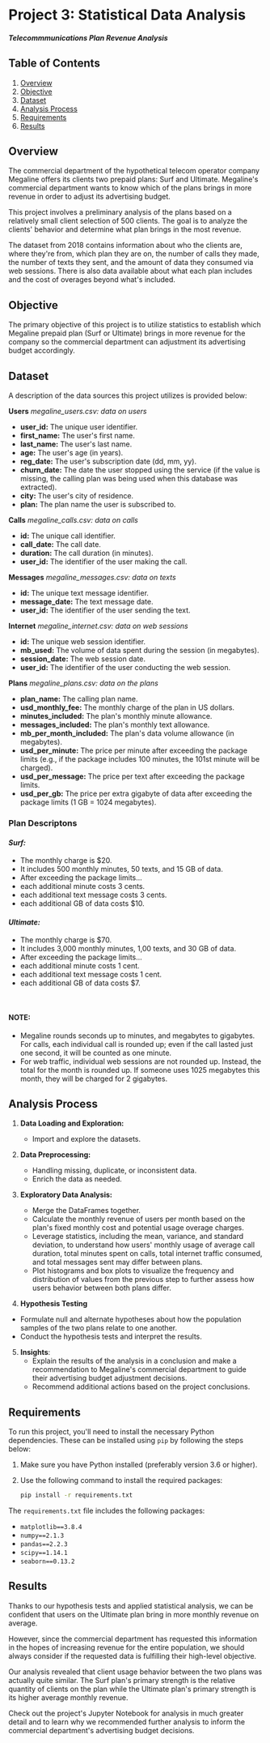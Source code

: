 # Project 3: Statistical Data Analysis
#### *Telecommmunications Plan Revenue Analysis*

## Table of Contents

1. [Overview](#overview)
2. [Objective](#objective)
3. [Dataset](#dataset)
4. [Analysis Process](#analysis-process)
5. [Requirements](#requirements)
6. [Results](#results)

## Overview <a id="overview"></a>

The commercial department of the hypothetical telecom operator company Megaline offers its clients two prepaid plans: Surf and Ultimate. Megaline's commercial department wants to know which of the plans brings in more revenue in order to adjust its advertising budget.

This project involves a preliminary analysis of the plans based on a relatively small client selection of 500 clients. The goal is to analyze the clients' behavior and determine what plan brings in the most revenue. 

The dataset from 2018 contains information about who the clients are, where they're from, which plan they are on, the number of calls they made, the number of texts they sent, and the amount of data they consumed via web sessions. There is also data available about what each plan includes and the cost of overages beyond what's included.

## Objective <a id="objective"></a>

The primary objective of this project is to utilize statistics to establish which Megaline prepaid plan (Surf or Ultimate) brings in more revenue for the company so the commercial department can adjustment its advertising budget accordingly.

## Dataset <a id="dataset"></a>

A description of the data sources this project utilizes is provided below:

**Users**
*megaline_users.csv: data on users*
 - **user_id:** The unique user identifier.
 - **first_name:** The user's first name.
 - **last_name:** The user's last name.
 - **age:** The user's age (in years).
 - **reg_date:** The user's subscription date (dd, mm, yy).
 - **churn_date:** The date the user stopped using the service (if the
 value is missing, the calling plan was being used when this database was extracted).
- **city:** The user's city of residence.
- **plan:** The plan name the user is subscribed to.


**Calls**
*megaline_calls.csv: data on calls*
 - **id:** The unique call identifier.
 - **call_date:** The call date.
 - **duration:** The call duration (in minutes).
 - **user_id:** The identifier of the user making the call.

**Messages**
*megaline_messages.csv: data on texts*
 - **id:** The unique text message identifier.
 - **message_date:** The text message date.
 - **user_id:** The identifier of the user sending the text.
 
**Internet**
*megaline_internet.csv: data on web sessions*
 - **id:** The unique web session identifier.
 - **mb_used:** The volume of data spent during the session (in megabytes).
 - **session_date:** The web session date.
 - **user_id:** The identifier of the user conducting the web session.

**Plans**
*megaline_plans.csv: data on the plans*
 - **plan_name:** The calling plan name.
 - **usd_monthly_fee:** The monthly charge of the plan in US dollars.
 - **minutes_included:** The plan's monthly minute allowance.
 - **messages_included:** The plan's monthly text allowance.
 - **mb_per_month_included:** The plan's data volume allowance (in megabytes).
 - **usd_per_minute:** The price per minute after exceeding the package limits (e.g., if the package includes 100 minutes, the 101st minute will be charged).
 - **usd_per_message:** The price per text after exceeding the package limits.
 - **usd_per_gb:** The price per extra gigabyte of data after exceeding the package limits (1 GB = 1024 megabytes).

### **Plan Descriptons**

#### *Surf:*
- The monthly charge is $20.
- It includes 500 monthly minutes, 50 texts, and 15 GB of data.
- After exceeding the package limits...
 - each additional minute costs 3 cents.
 - each additional text message costs 3 cents.
 - each additional GB of data costs $10.


#### *Ultimate:*
- The monthly charge is $70.
- It includes 3,000 monthly minutes, 1,00 texts, and 30 GB of data.
- After exceeding the package limits...
 - each additional minute costs 1 cent.
 - each additional text message costs 1 cent.
 - each additional GB of data costs $7.
 <br>
 
 #### **NOTE:** 
 - Megaline rounds seconds up to minutes, and megabytes to gigabytes. For calls, each individual call is rounded up; even if the call lasted just one second, it will be counted as one minute. 
 - For web traffic, individual web sessions are not rounded up. Instead, the total for the month is rounded up. If someone uses 1025 megabytes this month, they will be charged for 2 gigabytes.


## Analysis Process <a id="analysis-process"></a>

1. **Data Loading and Exploration:**
   - Import and explore the datasets.
   
2. **Data Preprocessing:**
   - Handling missing, duplicate, or inconsistent data. 
   - Enrich the data as needed.
   
3. **Exploratory Data Analysis:**
   - Merge the DataFrames together.
   - Calculate the monthly revenue of users per month based on the plan's fixed monthly cost and potential usage overage charges.
   - Leverage statistics, including the mean, variance, and standard deviation, to understand how users' monthly usage of average call duration, total minutes spent on calls, total internet traffic consumed, and total messages sent may differ between plans.
   - Plot histograms and box plots to visualize the frequency and distribution of values from the previous step to further assess how users behavior between both plans differ.

4. **Hypothesis Testing**
 - Formulate null and alternate hypotheses about how the population samples of the two plans relate to one another.
 - Conduct the hypothesis tests and interpret the results.
   
5. **Insights**:
   - Explain the results of the analysis in a conclusion and make a recommendation to Megaline's commercial department to guide their advertising budget adjustment decisions.
   - Recommend additional actions based on the project conclusions.

## Requirements <a id="requirements"></a>

To run this project, you'll need to install the necessary Python dependencies. These can be installed using `pip` by following the steps below:

1. Make sure you have Python installed (preferably version 3.6 or higher).
2. Use the following command to install the required packages:

    ```sh
    pip install -r requirements.txt
    ```

The `requirements.txt` file includes the following packages:
 - `matplotlib==3.8.4`
 - `numpy==2.1.3`
 - `pandas==2.2.3`
 - `scipy==1.14.1`
 - `seaborn==0.13.2`

## Results <a id="results"></a>

Thanks to our hypothesis tests and applied statistical analysis, we can be confident that users on the Ultimate plan bring in more monthly revenue on average. 

However, since the commercial department has requested this information in the hopes of increasing revenue for the entire population, we should always consider if the requested data is fulfilling their high-level objective. 

Our analysis revealed that client usage behavior between the two plans was actually quite similar. The Surf plan's primary strength is the relative quantity of clients on the plan while the Ultimate plan's primary strength is its higher average monthly revenue. 

Check out the project's Jupyter Notebook for analysis in much greater detail and to learn why we recommended further analysis to inform the commercial department's advertising budget decisions.


